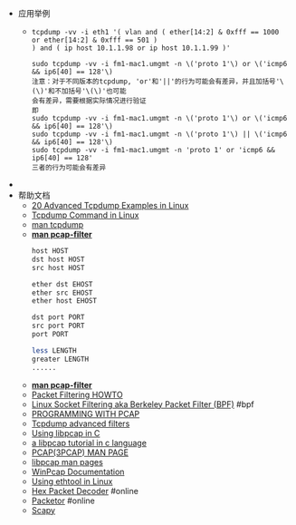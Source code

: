 - 应用举例
	- ```shell
	  tcpdump -vv -i eth1 '( vlan and ( ether[14:2] & 0xfff == 1000 or ether[14:2] & 0xfff == 501 )
	  ) and ( ip host 10.1.1.98 or ip host 10.1.1.99 )'
	  
	  sudo tcpdump -vv -i fm1-mac1.umgmt -n \('proto 1'\) or \('icmp6 && ip6[40] == 128'\)
	  注意：对于不同版本的tcpdump, 'or'和'||'的行为可能会有差异，并且加括号'\(\)'和不加括号'\(\)'也可能
	  会有差异，需要根据实际情况进行验证
	  即
	  sudo tcpdump -vv -i fm1-mac1.umgmt -n \('proto 1'\) or \('icmp6 && ip6[40] == 128'\)
	  sudo tcpdump -vv -i fm1-mac1.umgmt -n \('proto 1'\) || \('icmp6 && ip6[40] == 128'\)
	  sudo tcpdump -vv -i fm1-mac1.umgmt -n 'proto 1' or 'icmp6 && ip6[40] == 128'
	  三者的行为可能会有差异
	  
	  ```
-
- 帮助文档
	- [20 Advanced Tcpdump Examples in Linux](https://www.howtouselinux.com/post/20-tcpdump-advanced-examples-on-linux)
	- [Tcpdump Command in Linux](https://linuxize.com/post/tcpdump-command-in-linux/)
	- [man tcpdump](https://www.tcpdump.org/manpages/tcpdump.1.html)
	- [**man pcap-filter**](https://linux.die.net/man/7/pcap-filter)
		```bash	
		host HOST
		dst host HOST
		src host HOST

		ether dst EHOST
		ether src EHOST
		ether host EHOST

		dst port PORT
		src port PORT
		port PORT

		less LENGTH
		greater LENGTH
		......
		```	
	- [**man pcap-filter**](https://www.tcpdump.org/manpages/pcap-filter.7.html)
	- [Packet Filtering HOWTO](https://www.netfilter.org/documentation/HOWTO/packet-filtering-HOWTO.html#toc3)
	- [Linux Socket Filtering aka Berkeley Packet Filter (BPF)](https://www.kernel.org/doc/html/latest/networking/filter.html#:~:text=Issuing%20a%20high-level%20filter%20command%20like%20tcpdump%20-i,displays%20what%20is%20being%20placed%20into%20this%20structure.) #bpf
	- [PROGRAMMING WITH PCAP](https://www.tcpdump.org/pcap.html)
	- [Tcpdump advanced filters](https://blog.wains.be/2007/2007-10-01-tcpdump-advanced-filters/)
	- [Using libpcap in C](https://www.devdungeon.com/content/using-libpcap-c)
	- [a libpcap tutorial in c language](http://yuba.stanford.edu/~casado/pcap/)
	- [PCAP(3PCAP) MAN PAGE](https://www.tcpdump.org/manpages/pcap.3pcap.html)
	- [libpcap man pages](https://www.tcpdump.org/manpages/)
	- [WinPcap Documentation](https://www.winpcap.org/docs/docs_41b5/html/main.html)
	- [Using ethtool in Linux](https://www.baeldung.com/linux/using-ethtool)
	- [Hex Packet Decoder](https://hpd.gasmi.net/) #online
	- [Packetor](https://packetor.com/) #online
	- [Scapy](https://scapy.readthedocs.io/en/latest/index.html)
